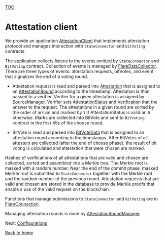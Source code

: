 [TOC](../README.md)

# Attestation client

We provide an application [AttestationClient](../../src/attester/AttesterClient.ts) that implements attestation protocol and manages interaction with `StateConnector` and `BitVoting` contracts.

The application collects listens to the events emitted by `StateConnector` and `BitVoting` contract. Collection of events is managed by [FlareDataCollector](../../src/attester/FlareDataCollector.ts). There are three types of events: attestation requests, bitVotes, and event that signalizes the end of a voting round.

- Attestation request is read and parsed into [Attestation](../../src/attester/Attestation.ts) that is assigned to an [AttestationRound](../../src/attester/AttestationRound.ts) according to the timestamp. Attestation is than passed to a verifier. Verifier for a given attestation is assigned by [SourceManager](../../src/attester/source/SourceManager.ts). Verifier sets [AttestationStatus](../../src/attester/types/AttestationStatus.ts) and [Verification](../../src/verification/attestation-types/attestation-types.ts) that the answer to the request. The attestations in a given round are sorted by the order of arrival and marked by `1` if AttestationStatus is valid an `0` otherwise. Marks are collected into BitVote and sent to `BitVoting` contract in the first 45s of the choose round.

- BitVote is read and parsed into [BitVoteData](../../src/attester/BitVoteData.ts) that is assigned to an attestation round according to the timestamps. After BitVotes of all attesters are collected (after the end of choose phase), the result of bit voting is calculated and attestation that were chosen are marked.

Hashes of verifications of all attestations that are valid and chosen are collected, sorted and assembled into a Merkle tree. The Merkle root is masked with a random number. Near the end of the commit phase, masked Merkle root is submitted to `StateConnector` together with the Merkle root and the random number of the previous round. Attestation requests that are valid and chosen are stored in the database to provide Merkle proofs that enable a use of the valid request on the blockchain.

Functions that manage submissions to `StateConnector` and `BitVoting` are in [FlareConnection](../../src/attester/FlareConnection.ts).

Managing attestation rounds is done by [AttestationRoundManager](../../src/attester/AttestationRoundManager.ts).

Next: [Configurations](./attestation-configs.md)

[Back to home](../README.md)
